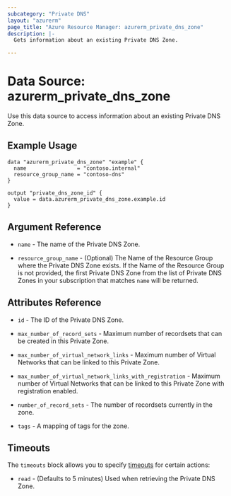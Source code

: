 ```yaml
---
subcategory: "Private DNS"
layout: "azurerm"
page_title: "Azure Resource Manager: azurerm_private_dns_zone"
description: |-
  Gets information about an existing Private DNS Zone.

---
```


# Data Source: azurerm_private_dns_zone

Use this data source to access information about an existing Private DNS Zone.

## Example Usage

```hcl
data "azurerm_private_dns_zone" "example" {
  name                = "contoso.internal"
  resource_group_name = "contoso-dns"
}

output "private_dns_zone_id" {
  value = data.azurerm_private_dns_zone.example.id
}
```

## Argument Reference

* `name` - The name of the Private DNS Zone.

* `resource_group_name` - (Optional) The Name of the Resource Group where the Private DNS Zone exists.
If the Name of the Resource Group is not provided, the first Private DNS Zone from the list of Private
DNS Zones in your subscription that matches `name` will be returned.

## Attributes Reference

* `id` - The ID of the Private DNS Zone.

* `max_number_of_record_sets` - Maximum number of recordsets that can be created in this Private Zone.

* `max_number_of_virtual_network_links` - Maximum number of Virtual Networks that can be linked to this Private Zone.

* `max_number_of_virtual_network_links_with_registration` - Maximum number of Virtual Networks that can be linked to this Private Zone with registration enabled.

* `number_of_record_sets` - The number of recordsets currently in the zone.

* `tags` - A mapping of tags for the zone.

## Timeouts

The `timeouts` block allows you to specify [timeouts](https://developer.hashicorp.com/terraform/language/resources/configure#define-operation-timeouts) for certain actions:

* `read` - (Defaults to 5 minutes) Used when retrieving the Private DNS Zone.
